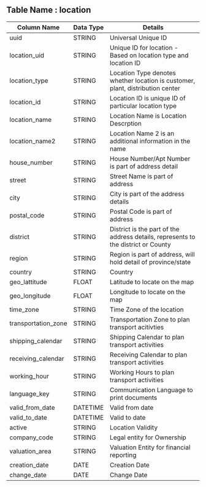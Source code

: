 

## Table Name : location


| Column Name | Data Type | Details |
|---|---|---|
| uuid | STRING | Universal Unique ID |
| location_uid | STRING | Unique ID for location - Based on location type and location ID |
| location_type | STRING | Location Type denotes whether location is customer, plant, distribution center |
| location_id | STRING | Location ID is unique ID of particular location type |
| location_name | STRING | Location Name is Location Descrption |
| location_name2 | STRING | Location Name 2 is an additional information in the name |
| house_number | STRING | House Number/Apt Number is part of address detail |
| street | STRING | Street Name is part of address |
| city | STRING | City is part of the address details |
| postal_code | STRING | Postal Code is part of address |
| district | STRING | District is the part of the address details, represents to the district or County |
| region | STRING | Region is part of address, will hold detail of province/state |
| country | STRING | Country |
| geo_lattitude | FLOAT | Latitude to locate on the map |
| geo_longitude | FLOAT | Longitude to locate on the map |
| time_zone | STRING | Time Zone of the location |
| transportation_zone | STRING | Transportation Zone to plan transport acitivties |
| shipping_calendar | STRING | Shipping Calendar to plan transport activities |
| receiving_calendar | STRING | Receiving Calendar to plan transport activities |
| working_hour | STRING | Working Hours to plan transport activities |
| language_key | STRING | Communication Language to print documents |
| valid_from_date | DATETIME | Valid from date |
| valid_to_date | DATETIME | Valid to date |
| active | STRING | Location Validity |
| company_code | STRING | Legal entity for Ownership |
| valuation_area | STRING | Valuation Entity for financial reporting |
| creation_date | DATE | Creation Date |
| change_date | DATE | Change Date |